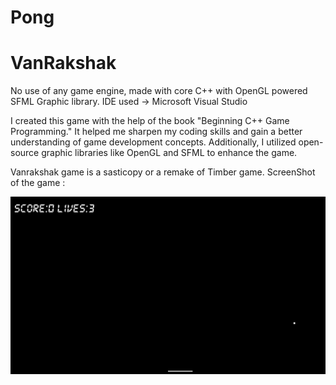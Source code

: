 # Pong

# VanRakshak
No use of any game engine, made with core C++ with OpenGL powered SFML Graphic library.
IDE used -> Microsoft Visual Studio

I created this game with the help of the book "Beginning C++ Game Programming." It helped me sharpen my coding skills and gain a better understanding of game development concepts. Additionally, I utilized open-source graphic libraries like OpenGL and SFML to enhance the game.

Vanrakshak game is a sasticopy or a remake of Timber game.
ScreenShot of the game :

<img align="left" alt="Coding" width="1000" src="https://github.com/prathakpr/Pong/blob/master/Pong%2029-02-2024%2012_24_35.png">
